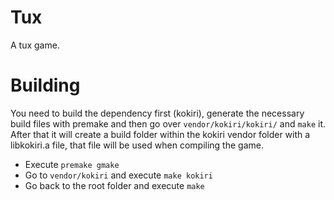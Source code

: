 # Tux

A tux game.

# Building

You need to build the dependency first (kokiri), generate the necessary build
files with premake and then go over `vendor/kokiri/kokiri/` and `make` it. After
that it will create a build folder within the kokiri vendor folder with a
libkokiri.a file, that file will be used when compiling the game.

- Execute `premake gmake`
- Go to `vendor/kokiri` and execute `make kokiri`
- Go back to the root folder and execute `make`